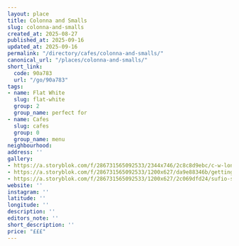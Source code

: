 ```yaml
---
layout: place
title: Colonna and Smalls
slug: colonna-and-smalls
created_at: 2025-08-27
published_at: 2025-09-16
updated_at: 2025-09-16
permalink: "/directory/cafes/colonna-and-smalls/"
canonical_url: "/places/colonna-and-smalls/"
short_link:
  code: 90a783
  url: "/go/90a783"
tags:
- name: Flat White
  slug: flat-white
  group: 2
  group_name: perfect for
- name: Cafes
  slug: cafes
  group: 0
  group_name: menu
neighbourhood:
address: ''
gallery:
- https://a.storyblok.com/f/286731565092533/2344x746/2c8c8d9ebc/c-w-london.png
- https://a.storyblok.com/f/286731565092533/1200x627/da9e88346b/getting-started.jpg
- https://a.storyblok.com/f/286731565092533/1200x627/2c069dfd24/sufio-sessions-berlin.jpg
website: ''
instagram: ''
latitude: ''
longitude: ''
description: ''
editors_note: ''
short_description: ''
price: "£££"
---
```

